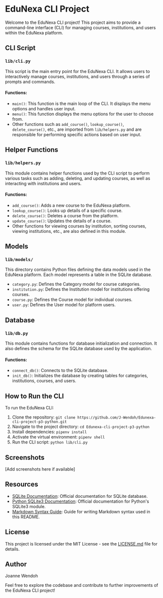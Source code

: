 # EduNexa CLI Project 

Welcome to the EduNexa CLI project! This project aims to provide a command-line interface (CLI) for managing courses, institutions, and users within the EduNexa platform.

## CLI Script

### `lib/cli.py`

This script is the main entry point for the EduNexa CLI. It allows users to interactively manage courses, institutions, and users through a series of prompts and commands.

#### Functions:

- `main()`: This function is the main loop of the CLI. It displays the menu options and handles user input.
- `menu()`: This function displays the menu options for the user to choose from.
- Other functions such as `add_course()`, `lookup_course()`, `delete_course()`, etc., are imported from `lib/helpers.py` and are responsible for performing specific actions based on user input.

## Helper Functions

### `lib/helpers.py`

This module contains helper functions used by the CLI script to perform various tasks such as adding, deleting, and updating courses, as well as interacting with institutions and users.

#### Functions:

- `add_course()`: Adds a new course to the EduNexa platform.
- `lookup_course()`: Looks up details of a specific course.
- `delete_course()`: Deletes a course from the platform.
- `update_course()`: Updates the details of a course.
- Other functions for viewing courses by institution, sorting courses, viewing institutions, etc., are also defined in this module.

## Models

### `lib/models/`

This directory contains Python files defining the data models used in the EduNexa platform. Each model represents a table in the SQLite database.

- `category.py`: Defines the Category model for course categories.
- `institution.py`: Defines the Institution model for institutions offering courses.
- `course.py`: Defines the Course model for individual courses.
- `user.py`: Defines the User model for platform users.

## Database

### `lib/db.py`

This module contains functions for database initialization and connection. It also defines the schema for the SQLite database used by the application.

#### Functions:

- `connect_db()`: Connects to the SQLite database.
- `init_db()`: Initializes the database by creating tables for categories, institutions, courses, and users.

## How to Run the CLI

To run the EduNexa CLI:

1. Clone the repository: `git clone https://github.com/J-Wendoh/Edunexa-cli-project-p3-python.git`
2. Navigate to the project directory: `cd Edunexa-cli-project-p3-python`
3. Install dependencies: `pipenv install`
4. Activate the virtual environment: `pipenv shell`
5. Run the CLI script: `python lib/cli.py`

## Screenshots

[Add screenshots here if available]

## Resources

- [SQLite Documentation](https://www.sqlite.org/docs.html): Official documentation for SQLite database.
- [Python SQLite3 Documentation](https://docs.python.org/3/library/sqlite3.html): Official documentation for Python's SQLite3 module.
- [Markdown Syntax Guide](https://www.markdownguide.org/basic-syntax/): Guide for writing Markdown syntax used in this README.

## License

This project is licensed under the MIT License - see the [LICENSE.md](LICENSE.md) file for details.

## Author

Joanne Wendoh

Feel free to explore the codebase and contribute to further improvements of the EduNexa CLI project!
